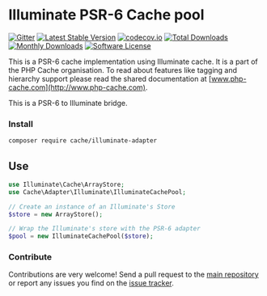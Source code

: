 # Illuminate PSR-6 Cache pool 
[![Gitter](https://badges.gitter.im/php-cache/cache.svg)](https://gitter.im/php-cache/cache?utm_source=badge&utm_medium=badge&utm_campaign=pr-badge)
[![Latest Stable Version](https://poser.pugx.org/cache/illuminate-adapter/v/stable)](https://packagist.org/packages/cache/illuminate-adapter)
[![codecov.io](https://codecov.io/github/php-cache/illuminate-adapter/coverage.svg?branch=master)](https://codecov.io/github/php-cache/illuminate-adapter?branch=master)
[![Total Downloads](https://poser.pugx.org/cache/illuminate-adapter/downloads)](https://packagist.org/packages/cache/illuminate-adapter)
[![Monthly Downloads](https://poser.pugx.org/cache/illuminate-adapter/d/monthly.png)](https://packagist.org/packages/cache/illuminate-adapter)
[![Software License](https://img.shields.io/badge/license-MIT-brightgreen.svg?style=flat-square)](LICENSE)

This is a PSR-6 cache implementation using Illuminate cache. It is a part of the PHP Cache organisation. To read about 
features like tagging and hierarchy support please read the shared documentation at [www.php-cache.com](http://www.php-cache.com). 

This is a PSR-6 to Illuminate bridge.

### Install

```bash
composer require cache/illuminate-adapter
```

## Use

```php
use Illuminate\Cache\ArrayStore;
use Cache\Adapter\Illuminate\IlluminateCachePool;

// Create an instance of an Illuminate's Store
$store = new ArrayStore();

// Wrap the Illuminate's store with the PSR-6 adapter
$pool = new IlluminateCachePool($store);
```


### Contribute

Contributions are very welcome! Send a pull request to the [main repository](https://github.com/php-cache/cache) or 
report any issues you find on the [issue tracker](http://issues.php-cache.com).
